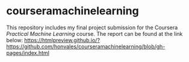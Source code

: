 # courseramachinelearning
This repository includes my final project submission for the Coursera *Practical Machine Learning* course. The report can be found at the link below:
https://htmlpreview.github.io/?https://github.com/honvales/courseramachinelearning/blob/gh-pages/index.html
